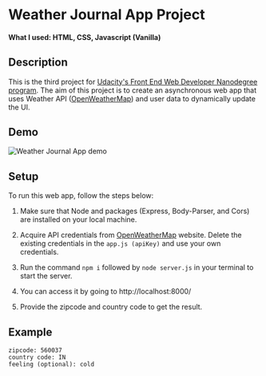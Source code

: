 # Weather Journal App Project

#### What I used: HTML, CSS, Javascript (Vanilla)

## Description

This is the third project for [Udacity's Front End Web Developer Nanodegree program](https://www.udacity.com/course/front-end-web-developer-nanodegree--nd0011).
The aim of this project is to create an asynchronous web app that uses Weather API ([OpenWeatherMap](https://openweathermap.org/)) and user data to dynamically update the UI.

## Demo
![Weather Journal App demo](https://github.com/emiribegic/weather-journal-app/blob/master/demo/weather-journal-app-demo.gif)

## Setup

To run this web app, follow the steps below:

1. Make sure that Node and packages (Express, Body-Parser, and Cors) are installed on your local machine.

2. Acquire API credentials from [OpenWeatherMap](https://openweathermap.org/) website. 
Delete the existing credentials in the `app.js (apiKey)` and use your own credentials.

3. Run the command  `npm i` followed by `node server.js` in your terminal to start the server.

4. You can access it by going to http://localhost:8000/

5. Provide the zipcode and country code to get the result.

## Example
```
zipcode: 560037
country code: IN
feeling (optional): cold